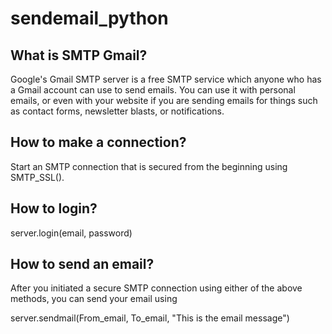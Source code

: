 # sendemail_python

## What is SMTP Gmail?
Google's Gmail SMTP server is a free SMTP service which anyone who has a Gmail account can use to send emails. You can use it with personal emails, or even with your website if you are sending emails for things such as contact forms, newsletter blasts, or notifications.

## How to make a connection?
Start an SMTP connection that is secured from the beginning using SMTP_SSL().

## How to login?
server.login(email, password)

## How to send an email?
After you initiated a secure SMTP connection using either of the above methods, you can send your email using

server.sendmail(From_email, To_email, "This is the email message")

